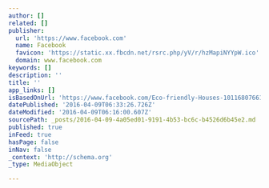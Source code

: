 ```yaml
---
author: []
related: []
publisher:
  url: 'https://www.facebook.com'
  name: Facebook
  favicon: 'https://static.xx.fbcdn.net/rsrc.php/yV/r/hzMapiNYYpW.ico'
  domain: www.facebook.com
keywords: []
description: ''
title: ''
app_links: []
isBasedOnUrl: 'https://www.facebook.com/Eco-friendly-Houses-101168076611083/'
datePublished: '2016-04-09T06:33:26.726Z'
dateModified: '2016-04-09T06:16:00.607Z'
sourcePath: _posts/2016-04-09-4a05ed01-9191-4b53-bc6c-b4526d6b45e2.md
published: true
inFeed: true
hasPage: false
inNav: false
_context: 'http://schema.org'
_type: MediaObject

---
```

